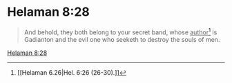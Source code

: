 # Helaman 8:28

> And behold, they both belong to your secret band, whose <u>author</u>[^a] is Gadianton and the evil one who seeketh to destroy the souls of men.

[Helaman 8:28](https://www.churchofjesuschrist.org/study/scriptures/bofm/hel/8?lang=eng&id=p28#p28)


[^a]: [[Helaman 6.26|Hel. 6:26 (26-30).]]
